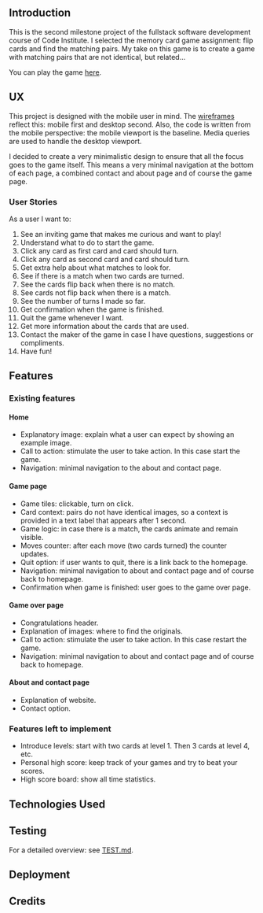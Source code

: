 ## Introduction
This is the second milestone project of the fullstack software development course of Code Institute. I selected the memory card game assignment: flip cards and find the matching pairs. My take on this game is to create a game with matching pairs that are not identical, but related...

You can play the game [here](https://chiefchingu.github.io/milestone-two-memory-card-game/).

## UX
This project is designed with the mobile user in mind. The [wireframes](#) reflect this: mobile first and desktop second. Also, the code is written from the mobile perspective: the mobile viewport is the baseline. Media queries are used to handle the desktop viewport.

I decided to create a very minimalistic design to ensure that all the focus goes to the game itself. This means a very minimal navigation at the bottom of each page, a combined contact and about page and of course the game page.

### User Stories
As a user I want to:

1. See an inviting game that makes me curious and want to play!
2. Understand what to do to start the game.
3. Click any card as first card and card should turn.
4. Click any card as second card and card should turn.
5. Get extra help about what matches to look for.
6. See if there is a match when two cards are turned.
7. See the cards flip back when there is no match.
8. See cards not flip back when there is a match.
9. See the number of turns I made so far.
10. Get confirmation when the game is finished.
11. Quit the game whenever I want.
12. Get more information about the cards that are used.
13. Contact the maker of the game in case I have questions, suggestions or compliments.
14. Have fun!

## Features
### Existing features
#### Home
- Explanatory image: explain what a user can expect by showing an example image.
- Call to action: stimulate the user to take action. In this case start the game.
- Navigation: minimal navigation to the about and contact page.

#### Game page
- Game tiles: clickable, turn on click.
- Card context: pairs do not have identical images, so a context is provided in a text label that appears after 1 second.
- Game logic: in case there is a match, the cards animate and remain visible.
- Moves counter: after each move (two cards turned) the counter updates.
- Quit option: if user wants to quit, there is a link back to the homepage.
- Navigation: minimal navigation to about and contact page and of course back to homepage.
- Confirmation when game is finished: user goes to the game over page.

#### Game over page
- Congratulations header.
- Explanation of images: where to find the originals.
- Call to action: stimulate the user to take action. In this case restart the game.
- Navigation: minimal navigation to about and contact page and of course back to homepage.

#### About and contact page
- Explanation of website.
- Contact option.

### Features left to implement
- Introduce levels: start with two cards at level 1. Then 3 cards at level 4, etc.
- Personal high score: keep track of your games and try to beat your scores.
- High score board: show all time statistics.

## Technologies Used

## Testing
For a detailed overview: see [TEST.md](https://github.com/ChiefChingu/milestone-two-memory-card-game/blob/master/TEST.md).

## Deployment

## Credits
